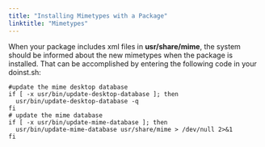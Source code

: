 ```yaml
---
title: "Installing Mimetypes with a Package"
linktitle: "Mimetypes"
---
```


When your package includes xml files in __usr/share/mime__, the system should
be informed about the new mimetypes when the package is installed. That can be
accomplished by entering the following code in your doinst.sh:

```
#update the mime desktop database
if [ -x usr/bin/update-desktop-database ]; then
  usr/bin/update-desktop-database -q
fi
# update the mime database
if [ -x usr/bin/update-mime-database ]; then
  usr/bin/update-mime-database usr/share/mime > /dev/null 2>&1
fi
```


